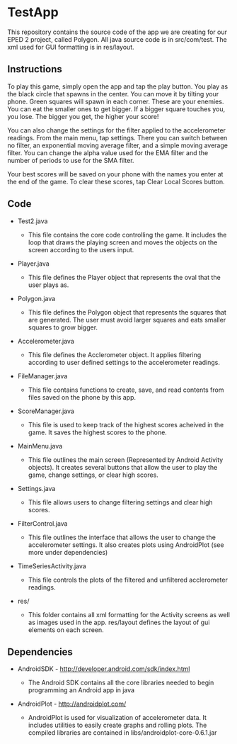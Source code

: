 TestApp
=======

This repository contains the source code of the app we are creating for our EPED 2 project, called Polygon. All java source code is in src/com/test. The xml used for GUI formatting is in res/layout.

Instructions
------------

To play this game, simply open the app and tap the play button. You play as the black circle that spawns in the center. You can move it by tilting your phone. Green squares will spawn in each corner. These are your enemies. You can eat the smaller ones to get bigger. If a bigger square touches you, you lose. The bigger you get, the higher your score!

You can also change the settings for the filter applied to the accelerometer readings. From the main menu, tap settings. There you can switch between no filter, an exponential moving average filter, and a simple moving average filter. You can change the alpha value used for the EMA filter and the number of periods to use for the SMA filter.

Your best scores will be saved on your phone with the names you enter at the end of the game. To clear these scores, tap Clear Local Scores button.

Code
----

* Test2.java

  * This file contains the core code controlling the game. It includes the loop that draws the playing screen and moves the objects on the screen according to the users input.

* Player.java

  * This file defines the Player object that represents the oval that the user plays as.

* Polygon.java

  * This file defines the Polygon object that represents the squares that are generated. The user must avoid larger squares and eats smaller squares to grow bigger.

* Accelerometer.java

  * This file defines the Acclerometer object. It applies filtering according to user defined settings to the accelerometer readings.

* FileManager.java

  * This file contains functions to create, save, and read contents from files saved on the phone by this app.

* ScoreManager.java

  * This file is used to keep track of the highest scores acheived in the game. It saves the highest scores to the phone.

* MainMenu.java

  * This file outlines the main screen (Represented by Android Activity objects). It creates several buttons that allow the user to play the game, change settings, or clear high scores.

* Settings.java

  * This file allows users to change filtering settings and clear high scores.

* FilterControl.java

  * This file outlines the interface that allows the user to change the accelerometer settings. It also creates plots using AndroidPlot (see more under dependencies)

* TimeSeriesActivity.java

  * This file controls the plots of the filtered and unfiltered acclerometer readings.

* res/

  * This folder contains all xml formatting for the Activity screens as well as images used in the app. res/layout defines the layout of gui elements on each screen. 

Dependencies
------------

* AndroidSDK - http://developer.android.com/sdk/index.html

  * The Android SDK contains all the core libraries needed to begin programming an Android app in java

* AndroidPlot - http://androidplot.com/

  * AndroidPlot is used for visualization of accelerometer data. It includes utilities to easily create graphs and rolling plots. The compiled libraries are contained in libs/androidplot-core-0.6.1.jar
